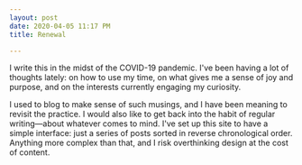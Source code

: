 ```yaml
---
layout: post
date: 2020-04-05 11:17 PM
title: Renewal

---
```

I write this in the midst of the COVID-19 pandemic. I've been having a lot of thoughts lately: on how to use my time, on what gives me a sense of joy and purpose, and on the interests currently engaging my curiosity.

I used to blog to make sense of such musings, and I have been meaning to revisit the practice. I would also like to get back into the habit of regular writing—about whatever comes to mind. I've set up this site to have a simple interface: just a series of posts sorted in reverse chronological order. Anything more complex than that, and I risk overthinking design at the cost of content.